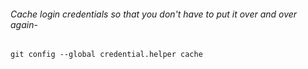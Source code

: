 ###### Cache login credentials so that you don't have to put it over and over again-
`git config --global credential.helper cache`

